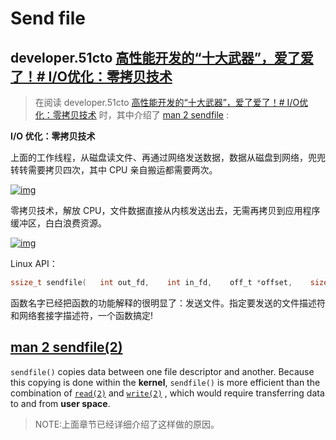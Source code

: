 # Send file

## developer.51cto [高性能开发的“十大武器”，爱了爱了！# I/O优化：零拷贝技术](https://developer.51cto.com/art/202011/630654.htm) 

> 在阅读 developer.51cto [高性能开发的“十大武器”，爱了爱了！# I/O优化：零拷贝技术](https://developer.51cto.com/art/202011/630654.htm) 时，其中介绍了 [man 2 sendfile](https://man7.org/linux/man-pages/man2/sendfile.2.html) :

**I/O 优化：零拷贝技术**

上面的工作线程，从磁盘读文件、再通过网络发送数据，数据从磁盘到网络，兜兜转转需要拷贝四次，其中 CPU 亲自搬运都需要两次。

[![img](https://s4.51cto.com/oss/202011/03/a8d13bf4dd8f6c2438cb2038af3c6260.jpg)](https://s4.51cto.com/oss/202011/03/a8d13bf4dd8f6c2438cb2038af3c6260.jpg)

零拷贝技术，解放 CPU，文件数据直接从内核发送出去，无需再拷贝到应用程序缓冲区，白白浪费资源。

[![img](https://s5.51cto.com/oss/202011/03/3108cb6ce718e71b16181ba4e203000c.jpg)](https://s5.51cto.com/oss/202011/03/3108cb6ce718e71b16181ba4e203000c.jpg)

Linux API：

```C
ssize_t sendfile(   int out_fd,    int in_fd,    off_t *offset,    size_t count   ); 
```

函数名字已经把函数的功能解释的很明显了：发送文件。指定要发送的文件描述符和网络套接字描述符，一个函数搞定!





## [man 2 sendfile(2)](https://man7.org/linux/man-pages/man2/sendfile.2.html) 

`sendfile()` copies data between one file descriptor and another. Because this copying is done within the **kernel**, `sendfile()` is more efficient than the combination of [`read(2)`](https://man7.org/linux/man-pages/man2/read.2.html) and [`write(2)`](https://man7.org/linux/man-pages/man2/write.2.html) , which would require transferring data to and from **user space**.

> NOTE:上面章节已经详细介绍了这样做的原因。